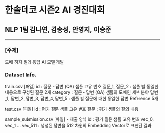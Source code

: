 # 한솔데코 시즌2 AI 경진대회
## NLP 1팀 김나연, 김송성, 안영지, 이승준
---
### [주제]
도배 하자 질의 응답 AI 모델 개발

### Dataset Info.

train.csv [파일] 
id : 질문 - 답변 (QA) 샘플 고유 번호
질문_1, 질문_2 : 샘플 별 동일한 내용으로 구성된 질문 2개
category : 질문 - 답변 (QA) 샘플의 도메인 세부 분야
답변_1, 답변_2, 답변_3, 답변_4, 답변_5 : 샘플 별 질문에 대한 동일한 답변 Reference 5개 


test.csv [파일]
id : 평가 질문 샘플 고유 번호
질문 : 평가 샘플의 질의 내용


sample_submission.csv [파일] - 제출 양식
id : 평가 질문 샘플 고유 번호
vec_0, vec_1 ... vec_511 : 생성된 답변을 512 차원의 Embedding Vector로 표현된 결과

